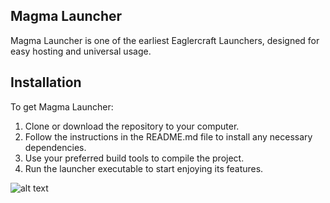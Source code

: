 ## Magma Launcher 

Magma Launcher is one of the earliest Eaglercraft Launchers, designed for easy hosting and universal usage.

## Installation

To get Magma Launcher:

1. Clone or download the repository to your computer.
2. Follow the instructions in the README.md file to install any necessary dependencies.
3. Use your preferred build tools to compile the project.
4. Run the launcher executable to start enjoying its features.

 ![alt text](https://github.com/FlameDevV2/Magma-Launcher/blob/fc9fe72427c2d807ef89bbfabf26355ad4dffc33/Magma%20Launcherv1.png)

